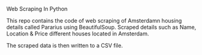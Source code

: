 
Web Scraping In Python

This repo contains the code of web scraping of Amsterdamn housing details called Pararius using BeautifulSoup.
Scraped details such as Name, Location & Price different houses located in Amsterdam.

The scraped data is then written to a CSV file.


